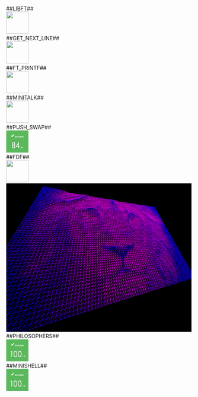 ##LIBFT##<br>
<img src="https://github.com/omer0909/ecole_42/blob/master/files/result_125.png" height="60" width="60" >
<br>
##GET_NEXT_LINE##<br>
<img src="https://github.com/omer0909/ecole_42/blob/master/files/result_125.png" height="60" width="60" >
<br>
##FT_PRINTF##<br>
<img src="https://github.com/omer0909/ecole_42/blob/master/files/result_101.png" height="60" width="60" >
<br>
##MINITALK##<br>
<img src="https://github.com/omer0909/ecole_42/blob/master/files/result_125.png" height="60" width="60" >
<br>
##PUSH_SWAP##<br>
<img src="https://github.com/omer0909/ecole_42/blob/master/files/result_84.png" height="60" width="60" >
<br>
##FDF##<br>
<img src="https://github.com/omer0909/ecole_42/blob/master/files/result_125.png" height="60" width="60" >
<img src="https://github.com/omer0909/ecole_42/blob/master/fdf/view.png" height="400" width="500" >
<br>
##PHILOSOPHERS##<br>
<img src="https://github.com/omer0909/ecole_42/blob/master/files/result_100.png" height="60" width="60" >
<br>
##MINISHELL##<br>
<img src="https://github.com/omer0909/ecole_42/blob/master/files/result_100.png" height="60" width="60" >
